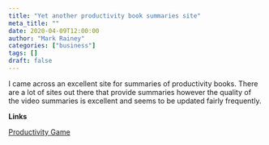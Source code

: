 ```yaml
---
title: "Yet another productivity book summaries site"
meta_title: ""
date: 2020-04-09T12:00:00
author: "Mark Rainey"
categories: ["business"]
tags: []
draft: false
---
```

I came across an excellent site for summaries of productivity books. There are a lot of sites out there that provide summaries however the quality of the video summaries is excellent and seems to be updated fairly frequently.

__Links__

[Productivity Game](https://www.youtube.com/channel/UC02x9yG9ZFF_VZp1VnMoptg/videos)
